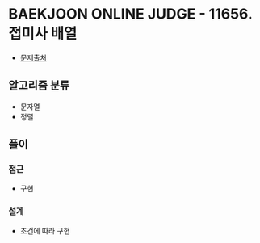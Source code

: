 # BAEKJOON ONLINE JUDGE - 11656. 접미사 배열

- [문제출처](https://www.acmicpc.net/problem/11656 '11656. 접미사 배열')

## 알고리즘 분류

- 문자열
- 정렬

## 풀이

### 접근

- 구현

### 설계

- 조건에 따라 구현
